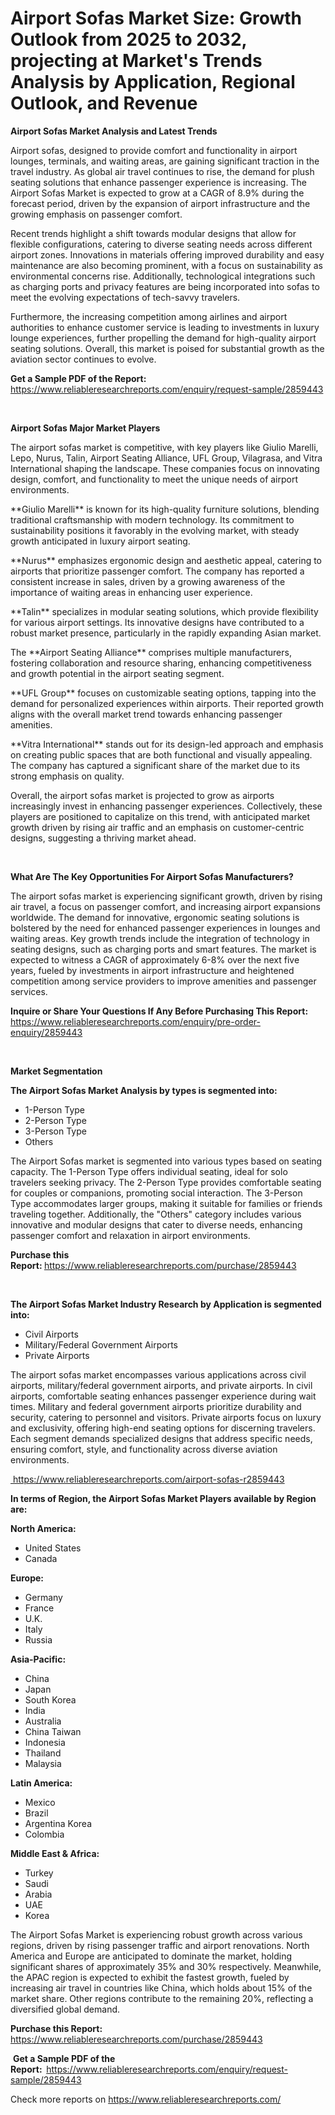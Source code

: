 <p><h1>Airport Sofas Market Size: Growth Outlook from 2025 to 2032, projecting at Market's Trends Analysis by Application, Regional Outlook, and Revenue</h1></p><p><strong>Airport Sofas Market Analysis and Latest Trends</strong></p>
<p><p>Airport sofas, designed to provide comfort and functionality in airport lounges, terminals, and waiting areas, are gaining significant traction in the travel industry. As global air travel continues to rise, the demand for plush seating solutions that enhance passenger experience is increasing. The Airport Sofas Market is expected to grow at a CAGR of 8.9% during the forecast period, driven by the expansion of airport infrastructure and the growing emphasis on passenger comfort.</p><p>Recent trends highlight a shift towards modular designs that allow for flexible configurations, catering to diverse seating needs across different airport zones. Innovations in materials offering improved durability and easy maintenance are also becoming prominent, with a focus on sustainability as environmental concerns rise. Additionally, technological integrations such as charging ports and privacy features are being incorporated into sofas to meet the evolving expectations of tech-savvy travelers.</p><p>Furthermore, the increasing competition among airlines and airport authorities to enhance customer service is leading to investments in luxury lounge experiences, further propelling the demand for high-quality airport seating solutions. Overall, this market is poised for substantial growth as the aviation sector continues to evolve.</p></p>
<p><strong>Get a Sample PDF of the Report:&nbsp;</strong> <a href="https://www.reliableresearchreports.com/enquiry/request-sample/2859443?utm_campaign=2930&utm_medium=2&utm_source=Github&utm_content=ia&utm_term=12032025&utm_id=airport-sofas">https://www.reliableresearchreports.com/enquiry/request-sample/2859443</a></p>
<p>&nbsp;</p>
<p><strong>Airport Sofas Major Market Players</strong></p>
<p><p>The airport sofas market is competitive, with key players like Giulio Marelli, Lepo, Nurus, Talin, Airport Seating Alliance, UFL Group, Vilagrasa, and Vitra International shaping the landscape. These companies focus on innovating design, comfort, and functionality to meet the unique needs of airport environments.</p><p>**Giulio Marelli** is known for its high-quality furniture solutions, blending traditional craftsmanship with modern technology. Its commitment to sustainability positions it favorably in the evolving market, with steady growth anticipated in luxury airport seating.</p><p>**Nurus** emphasizes ergonomic design and aesthetic appeal, catering to airports that prioritize passenger comfort. The company has reported a consistent increase in sales, driven by a growing awareness of the importance of waiting areas in enhancing user experience. </p><p>**Talin** specializes in modular seating solutions, which provide flexibility for various airport settings. Its innovative designs have contributed to a robust market presence, particularly in the rapidly expanding Asian market. </p><p>The **Airport Seating Alliance** comprises multiple manufacturers, fostering collaboration and resource sharing, enhancing competitiveness and growth potential in the airport seating segment.</p><p>**UFL Group** focuses on customizable seating options, tapping into the demand for personalized experiences within airports. Their reported growth aligns with the overall market trend towards enhancing passenger amenities. </p><p>**Vitra International** stands out for its design-led approach and emphasis on creating public spaces that are both functional and visually appealing. The company has captured a significant share of the market due to its strong emphasis on quality.</p><p>Overall, the airport sofas market is projected to grow as airports increasingly invest in enhancing passenger experiences. Collectively, these players are positioned to capitalize on this trend, with anticipated market growth driven by rising air traffic and an emphasis on customer-centric designs, suggesting a thriving market ahead.</p></p>
<p>&nbsp;</p>
<p><strong>What Are The Key Opportunities For Airport Sofas Manufacturers?</strong></p>
<p><p>The airport sofas market is experiencing significant growth, driven by rising air travel, a focus on passenger comfort, and increasing airport expansions worldwide. The demand for innovative, ergonomic seating solutions is bolstered by the need for enhanced passenger experiences in lounges and waiting areas. Key growth trends include the integration of technology in seating designs, such as charging ports and smart features. The market is expected to witness a CAGR of approximately 6-8% over the next five years, fueled by investments in airport infrastructure and heightened competition among service providers to improve amenities and passenger services.</p></p>
<p><strong>Inquire or Share Your Questions If Any Before Purchasing This Report:</strong> <a href="https://www.reliableresearchreports.com/enquiry/pre-order-enquiry/2859443?utm_campaign=2930&utm_medium=2&utm_source=Github&utm_content=ia&utm_term=12032025&utm_id=airport-sofas">https://www.reliableresearchreports.com/enquiry/pre-order-enquiry/2859443</a></p>
<p>&nbsp;</p>
<p><strong>Market Segmentation</strong></p>
<p><strong>The Airport Sofas Market Analysis by types is segmented into:</strong></p>
<p><ul><li>1-Person Type</li><li>2-Person Type</li><li>3-Person Type</li><li>Others</li></ul></p>
<p><p>The Airport Sofas market is segmented into various types based on seating capacity. The 1-Person Type offers individual seating, ideal for solo travelers seeking privacy. The 2-Person Type provides comfortable seating for couples or companions, promoting social interaction. The 3-Person Type accommodates larger groups, making it suitable for families or friends traveling together. Additionally, the "Others" category includes various innovative and modular designs that cater to diverse needs, enhancing passenger comfort and relaxation in airport environments.</p></p>
<p><strong>Purchase this Report:&nbsp;</strong><a href="https://www.reliableresearchreports.com/purchase/2859443?utm_campaign=2930&utm_medium=2&utm_source=Github&utm_content=ia&utm_term=12032025&utm_id=airport-sofas">https://www.reliableresearchreports.com/purchase/2859443</a></p>
<p>&nbsp;</p>
<p><strong>The Airport Sofas Market Industry Research by Application is segmented into:</strong></p>
<p><ul><li>Civil Airports</li><li>Military/Federal Government Airports</li><li>Private Airports</li></ul></p>
<p><p>The airport sofas market encompasses various applications across civil airports, military/federal government airports, and private airports. In civil airports, comfortable seating enhances passenger experience during wait times. Military and federal government airports prioritize durability and security, catering to personnel and visitors. Private airports focus on luxury and exclusivity, offering high-end seating options for discerning travelers. Each segment demands specialized designs that address specific needs, ensuring comfort, style, and functionality across diverse aviation environments.</p></p>
<p><a href="https://www.reliableresearchreports.com/airport-sofas-r2859443?utm_campaign=2930&utm_medium=2&utm_source=Github&utm_content=ia&utm_term=12032025&utm_id=airport-sofas">&nbsp;https://www.reliableresearchreports.com/airport-sofas-r2859443</a></p>
<p><strong>In terms of Region, the Airport Sofas Market Players available by Region are:</strong></p>
<p>
    <p> <strong> North America: </strong>
        <ul>
            <li>United States</li>
            <li>Canada</li>
        </ul>
        </p> 
    <p> <strong> Europe: </strong>
        <ul>
            <li>Germany</li>
            <li>France</li>
            <li>U.K.</li>
            <li>Italy</li>
            <li>Russia</li>
        </ul>
        </p> 
    <p> <strong> Asia-Pacific: </strong>
        <ul>
            <li>China</li>
            <li>Japan</li>
            <li>South Korea</li>
            <li>India</li>
            <li>Australia</li>
            <li>China Taiwan</li>
            <li>Indonesia</li>
            <li>Thailand</li>
            <li>Malaysia</li>
        </ul>
        </p> 
    <p> <strong> Latin America: </strong>
        <ul>
            <li>Mexico</li>
            <li>Brazil</li>
            <li>Argentina Korea</li>
            <li>Colombia</li>
        </ul>
        </p> 
    <p> <strong> Middle East & Africa: </strong>
        <ul>
            <li>Turkey</li>
            <li>Saudi</li>
            <li>Arabia</li>
            <li>UAE</li>
            <li>Korea</li>
        </ul>
    </p>
    </p>
<p><p>The Airport Sofas Market is experiencing robust growth across various regions, driven by rising passenger traffic and airport renovations. North America and Europe are anticipated to dominate the market, holding significant shares of approximately 35% and 30% respectively. Meanwhile, the APAC region is expected to exhibit the fastest growth, fueled by increasing air travel in countries like China, which holds about 15% of the market share. Other regions contribute to the remaining 20%, reflecting a diversified global demand.</p></p>
<p><strong>Purchase this Report: </strong><a href="https://www.reliableresearchreports.com/purchase/2859443?utm_campaign=2930&utm_medium=2&utm_source=Github&utm_content=ia&utm_term=12032025&utm_id=airport-sofas">https://www.reliableresearchreports.com/purchase/2859443</a></p>
<p>&nbsp;<strong>Get a Sample PDF of the Report:&nbsp;&nbsp;</strong><a href="https://www.reliableresearchreports.com/enquiry/request-sample/2859443?utm_campaign=2930&utm_medium=2&utm_source=Github&utm_content=ia&utm_term=12032025&utm_id=airport-sofas">https://www.reliableresearchreports.com/enquiry/request-sample/2859443</a></p>
<p><strong></strong></p>
<p>Check more reports on <a href="https://www.reliableresearchreports.com/?utm_campaign=2930&utm_medium=2&utm_source=Github&utm_content=ia&utm_term=12032025&utm_id=airport-sofas">https://www.reliableresearchreports.com/</a></p>